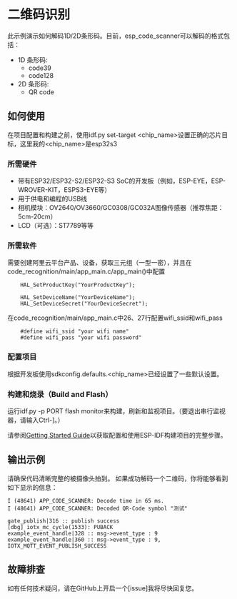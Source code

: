 # 二维码识别

此示例演示如何解码1D/2D条形码。目前，esp_code_scanner可以解码的格式包括：
- 1D 条形码:
	- code39
	- code128
- 2D 条形码:
	- QR code

## 如何使用

在项目配置和构建之前，使用idf.py set-target <chip_name>设置正确的芯片目标，这里我的<chip_name>是esp32s3

### 所需硬件

* 带有ESP32/ESP32-S2/ESP32-S3 SoC的开发板（例如，ESP-EYE，ESP-WROVER-KIT，ESPS3-EYE等）
* 用于供电和编程的USB线
* 相机模块：OV2640/OV3660/GC0308/GC032A图像传感器（推荐焦距：5cm-20cm）
* LCD（可选）：ST7789等等

### 所需软件

需要创建阿里云平台产品、设备，获取三元组（一型一密），并且在code_recognition/main/app_main.c/app_main()中配置
```
	HAL_SetProductKey("YourProductKey");

	HAL_SetDeviceName("YourDeviceName");
	HAL_SetDeviceSecret("YourDeviceSecret");
```
在code_recognition/main/app_main.c中26、27行配置wifi_ssid和wifi_pass
```
	#define wifi_ssid "your wifi name"
	#define wifi_pass "your wifi password"
```

### 配置项目

根据开发板使用sdkconfig.defaults.<chip_name>已经设置了一些默认设置。

### 构建和烧录（Build and Flash）

运行idf.py -p PORT flash monitor来构建，刷新和监视项目。（要退出串行监视器，请输入Ctrl-]。）

请参阅[Getting Started Guide](https://docs.espressif.com/projects/esp-idf/en/latest/get-started/index.html)以获取配置和使用ESP-IDF构建项目的完整步骤。

## 输出示例

请确保代码清晰完整的被摄像头拍到。
如果成功解码一个二维码，你将能够看到如下显示的信息：

```
I (48641) APP_CODE_SCANNER: Decode time in 65 ms.
I (48641) APP_CODE_SCANNER: Decoded QR-Code symbol "测试"

gate_publish|316 :: publish success
[dbg] iotx_mc_cycle(1533): PUBACK
example_event_handle|328 :: msg->event_type : 9
example_event_handle|360 :: msg->event_type : 9, IOTX_MQTT_EVENT_PUBLISH_SUCCESS
```


## 故障排查

如有任何技术疑问，请在GitHub上开启一个[issue]我将尽快回复您。
